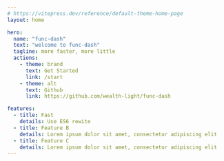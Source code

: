 ```yaml
---
# https://vitepress.dev/reference/default-theme-home-page
layout: home

hero:
  name: "func-dash"
  text: "welcome to func-dash"
  tagline: more faster, more little
  actions:
    - theme: brand
      text: Get Started
      link: /start
    - theme: alt
      text: Github
      link: https://github.com/wealth-light/func-dash

features:
  - title: Fast
    details: Use ES6 rewite
  - title: Feature B
    details: Lorem ipsum dolor sit amet, consectetur adipiscing elit
  - title: Feature C
    details: Lorem ipsum dolor sit amet, consectetur adipiscing elit
---
```

